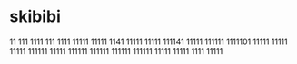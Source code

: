 # skibibi
11
111
1111
111
1111
11111
11111
1141
11111
11111
111141
11111
111111
1111101
11111
11111
11111
111111
11111
111111
111111
111111
111111
11111
11111
1111
11111
